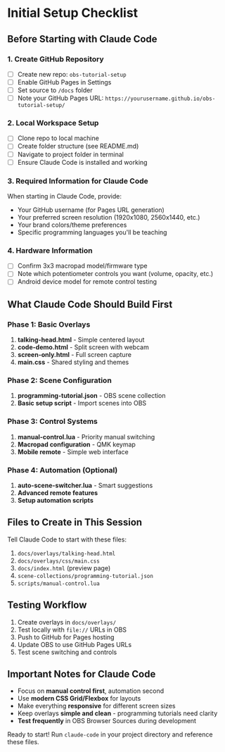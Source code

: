 # Initial Setup Checklist

## Before Starting with Claude Code

### 1. Create GitHub Repository
- [ ] Create new repo: `obs-tutorial-setup`
- [ ] Enable GitHub Pages in Settings
- [ ] Set source to `/docs` folder
- [ ] Note your GitHub Pages URL: `https://yourusername.github.io/obs-tutorial-setup/`

### 2. Local Workspace Setup
- [ ] Clone repo to local machine
- [ ] Create folder structure (see README.md)
- [ ] Navigate to project folder in terminal
- [ ] Ensure Claude Code is installed and working

### 3. Required Information for Claude Code
When starting in Claude Code, provide:
- Your GitHub username (for Pages URL generation)
- Your preferred screen resolution (1920x1080, 2560x1440, etc.)
- Your brand colors/theme preferences
- Specific programming languages you'll be teaching

### 4. Hardware Information
- [ ] Confirm 3x3 macropad model/firmware type
- [ ] Note which potentiometer controls you want (volume, opacity, etc.)
- [ ] Android device model for remote control testing

## What Claude Code Should Build First

### Phase 1: Basic Overlays
1. **talking-head.html** - Simple centered layout
2. **code-demo.html** - Split screen with webcam
3. **screen-only.html** - Full screen capture
4. **main.css** - Shared styling and themes

### Phase 2: Scene Configuration
1. **programming-tutorial.json** - OBS scene collection
2. **Basic setup script** - Import scenes into OBS

### Phase 3: Control Systems
1. **manual-control.lua** - Priority manual switching
2. **Macropad configuration** - QMK keymap
3. **Mobile remote** - Simple web interface

### Phase 4: Automation (Optional)
1. **auto-scene-switcher.lua** - Smart suggestions
2. **Advanced remote features**
3. **Setup automation scripts**

## Files to Create in This Session

Tell Claude Code to start with these files:
1. `docs/overlays/talking-head.html`
2. `docs/overlays/css/main.css`
3. `docs/index.html` (preview page)
4. `scene-collections/programming-tutorial.json`
5. `scripts/manual-control.lua`

## Testing Workflow
1. Create overlays in `docs/overlays/`
2. Test locally with `file://` URLs in OBS
3. Push to GitHub for Pages hosting
4. Update OBS to use GitHub Pages URLs
5. Test scene switching and controls

## Important Notes for Claude Code
- Focus on **manual control first**, automation second
- Use **modern CSS Grid/Flexbox** for layouts
- Make everything **responsive** for different screen sizes
- Keep overlays **simple and clean** - programming tutorials need clarity
- **Test frequently** in OBS Browser Sources during development

Ready to start! Run `claude-code` in your project directory and reference these files.